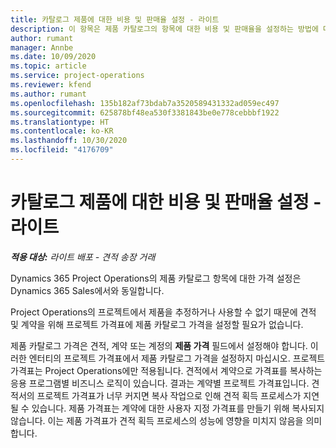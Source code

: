 ```yaml
---
title: 카탈로그 제품에 대한 비용 및 판매율 설정 - 라이트
description: 이 항목은 제품 카탈로그의 항목에 대한 비용 및 판매율을 설정하는 방법에 대한 정보를 제공합니다.
author: rumant
manager: Annbe
ms.date: 10/09/2020
ms.topic: article
ms.service: project-operations
ms.reviewer: kfend
ms.author: rumant
ms.openlocfilehash: 135b182af73bdab7a3520589431332ad059ec497
ms.sourcegitcommit: 625878bf48ea530f3381843be0e778cebbbf1922
ms.translationtype: HT
ms.contentlocale: ko-KR
ms.lasthandoff: 10/30/2020
ms.locfileid: "4176709"
---
```

# <a name="set-up-cost-and-sales-rates-for-catalog-products---lite"></a>카탈로그 제품에 대한 비용 및 판매율 설정 - 라이트

_**적용 대상:** 라이트 배포 - 견적 송장 거래_


Dynamics 365 Project Operations의 제품 카탈로그 항목에 대한 가격 설정은 Dynamics 365 Sales에서와 동일합니다.

Project Operations의 프로젝트에서 제품을 추정하거나 사용할 수 없기 때문에 견적 및 계약을 위해 프로젝트 가격표에 제품 카탈로그 가격을 설정할 필요가 없습니다.

제품 카탈로그 가격은 견적, 계약 또는 계정의 **제품 가격** 필드에서 설정해야 합니다. 이러한 엔터티의 프로젝트 가격표에서 제품 카탈로그 가격을 설정하지 마십시오. 프로젝트 가격표는 Project Operations에만 적용됩니다. 견적에서 계약으로 가격표를 복사하는 응용 프로그램별 비즈니스 로직이 있습니다. 결과는 계약별 프로젝트 가격표입니다. 견적서의 프로젝트 가격표가 너무 커지면 복사 작업으로 인해 견적 획득 프로세스가 지연될 수 있습니다. 제품 가격표는 계약에 대한 사용자 지정 가격표를 만들기 위해 복사되지 않습니다. 이는 제품 가격표가 견적 획득 프로세스의 성능에 영향을 미치지 않음을 의미합니다.

